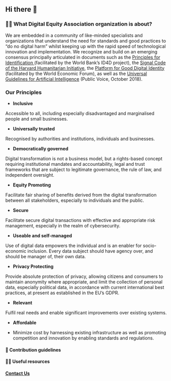 ## Hi there 👋

### 🙋‍♀️ What Digital Equity Association organization is about?

We are embedded in a community of like-minded specialists and organizations that understand the need for standards and good practices to “do no digital harm” whilst keeping up with the rapid speed of technological innovation and implementation. We recognize and build on an emerging consensus principally articulated in documents such as the [Principles for Identification ](https://id4d.worldbank.org/principles)(facilitated by the World Bank’s ID4D project), the [Signal Code of the Harvard Humanitarian Initiative](https://signalcode.org/), the [Platform for Good Digital Identity](https://www.weforum.org/projects/digital-identity) (facilitated by the World Economic Forum), as well as the [Universal Guidelines for Artificial Intelligence](https://thepublicvoice.org/ai-universal-guidelines/) (Public Voice, October 2018).

### Our Principles

- **Inclusive**

Accessible to all, including especially disadvantaged and marginalised people and small businesses.

- **Universally trusted**

Recognised by authorities and institutions, individuals and businesses. 

- **Democratically governed**

Digital transformation is not a business model, but a rights-based concept requiring institutional mandates and accountability, legal and trust frameworks that are subject to legitimate governance, the rule of law, and independent oversight.

- **Equity Promoting**

Facilitate fair sharing of benefits derived from the digital transformation between all stakeholders, especially to individuals and the public.

- **Secure**

Facilitate secure digital transactions with effective and appropriate risk management, especially in the realm of cybersecurity.

- **Useable and self-managed**

Use of digital data empowers the individual and is an enabler for socio-economic inclusion. Every data subject should have agency over, and should be manager of, their own data.

- **Privacy Protecting**

Provide absolute protection of privacy, allowing citizens and consumers to maintain anonymity where appropriate, and limit the collection of personal data, especially political data, in accordance with current international best practices, at present as established in the EU’s GDPR.

- **Relevant**

Fulfil real needs and enable significant improvements over existing systems.

- **Affordable**

- Minimize cost by harnessing existing infrastructure as well as promoting competition and innovation by enabling standards and regulations.


#### 🌈 Contribution guidelines


#### 👩‍💻 Useful resources 



#### [Contact Us](https://d-eq.org/contact-us)

